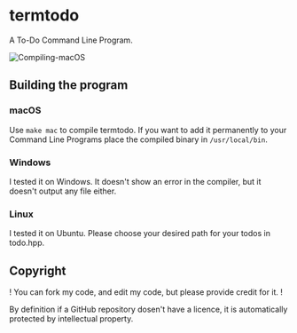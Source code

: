 # termtodo
A To-Do Command Line Program.

![Compiling-macOS](https://github.com/mrmalac/termtodo/workflows/Compiling-macOS/badge.svg)

## Building the program
### macOS
Use ```make mac``` to compile termtodo. If you want to add it permanently to your Command Line Programs place the compiled binary in ```/usr/local/bin```.

### Windows
I tested it on Windows. It doesn't show an error in the compiler, but it doesn't output any file either.

### Linux
I tested it on Ubuntu. Please choose your desired path for your todos in todo.hpp. 

## Copyright
! You can fork my code, and edit my code, but please provide credit for it. !

By definition if a GitHub repository dosen't have a licence, it is automatically protected by intellectual property.
